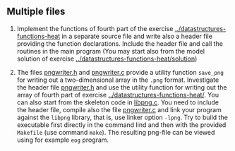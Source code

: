 ## Multiple files ##

1) Implement the functions of fourth part of the exercise
[../datastructures-functions-heat](../datastructures-functions-heat)
in a separate source file and write also a header file providing the
function declarations. Include the header file and call the routines
in the main program (You may start also from the model solution of
exercise
[../datastructures-functions-heat/solution](../datastructures-functions-heat/solution))

2) The files [pngwriter.h](pngwriter.h) and [pngwriter.c](pngwriter.c)
provide a utility function `save_png` for writing out a
two-dimensional array in the `.png` format. Investigate the header
file [pngwriter.h](pngwriter.h) and use the utility function for
writing out the array of fourth part of exercise
[../datastructures-functions-heat/](../datastructures-functions-heat/). You
can also start from the skeleton code in [libpng.c](libpng.c). You
need to include the header file, compile also the file
[pngwriter.c](pngwriter.c) and link your program against the `libpng`
library, that is, use linker option `-lpng`. Try to build the
executable first directly in the command lind and then with the
provided `Makefile` (use command `make`). The resulting png-file can
be viewed using for example `eog` program.
